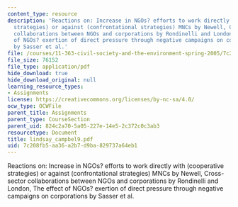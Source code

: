 ```yaml
---
content_type: resource
description: 'Reactions on: Increase in NGOs? efforts to work directly with (cooperative
  strategies) or against (confrontational strategies) MNCs by Newell, Cross-sector
  collaborations between NGOs and corporations by Rondinelli and London, The effect
  of NGOs? exertion of direct pressure through negative campaigns on corporations
  by Sasser et al.'
file: /courses/11-363-civil-society-and-the-environment-spring-2005/7c208fb5aa36a2b7d9ba829737a64eb1_lindsay_campbel9.pdf
file_size: 76152
file_type: application/pdf
hide_download: true
hide_download_original: null
learning_resource_types:
- Assignments
license: https://creativecommons.org/licenses/by-nc-sa/4.0/
ocw_type: OCWFile
parent_title: Assignments
parent_type: CourseSection
parent_uid: 824c2a70-5a05-227e-14e5-2c372c0c3ab3
resourcetype: Document
title: lindsay_campbel9.pdf
uid: 7c208fb5-aa36-a2b7-d9ba-829737a64eb1
---
```

Reactions on: Increase in NGOs? efforts to work directly with (cooperative strategies) or against (confrontational strategies) MNCs by Newell, Cross-sector collaborations between NGOs and corporations by Rondinelli and London, The effect of NGOs? exertion of direct pressure through negative campaigns on corporations by Sasser et al.